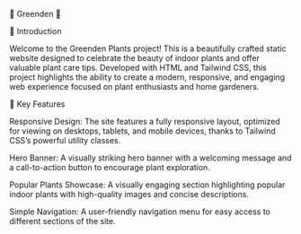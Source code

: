 🌿 Greenden 🌿

📜 Introduction

Welcome to the Greenden Plants project! This is a beautifully crafted static website designed to celebrate the beauty of indoor plants and offer valuable plant care tips. Developed with HTML and Tailwind CSS, this project highlights the ability to create a modern, responsive, and engaging web experience focused on plant enthusiasts and home gardeners.

🌟 Key Features

Responsive Design: The site features a fully responsive layout, optimized for viewing on desktops, tablets, and mobile devices, thanks to Tailwind CSS’s powerful utility classes.

Hero Banner: A visually striking hero banner with a welcoming message and a call-to-action button to encourage plant exploration.

Popular Plants Showcase: A visually engaging section highlighting popular indoor plants with high-quality images and concise descriptions.

Simple Navigation: A user-friendly navigation menu for easy access to different sections of the site.

